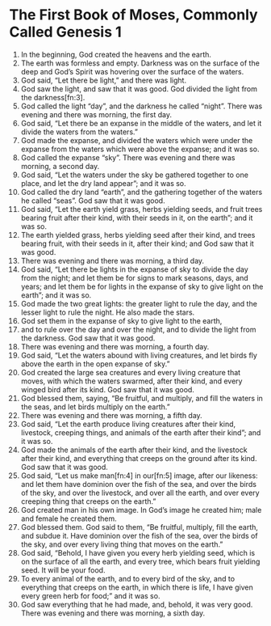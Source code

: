 
# The First Book of Moses, Commonly Called Genesis 1
1. In the beginning, God created the heavens and the earth.
2. The earth was formless and empty. Darkness was on the surface of the deep and God’s Spirit was hovering over the surface of the waters.
3. God said, “Let there be light,” and there was light.
4. God saw the light, and saw that it was good. God divided the light from the darkness[fn:3].
5. God called the light “day”, and the darkness he called “night”. There was evening and there was morning, the first day.
6. God said, “Let there be an expanse in the middle of the waters, and let it divide the waters from the waters.”  
7. God made the expanse, and divided the waters which were under the expanse from the waters which were above the expanse; and it was so.
8. God called the expanse “sky”. There was evening and there was morning, a second day.
9. God said, “Let the waters under the sky be gathered together to one place, and let the dry land appear”; and it was so.  
10. God called the dry land “earth”, and the gathering together of the waters he called “seas”. God saw that it was good.  
11. God said, “Let the earth yield grass, herbs yielding seeds, and fruit trees bearing fruit after their kind, with their seeds in it, on the earth”; and it was so.  
12. The earth yielded grass, herbs yielding seed after their kind, and trees bearing fruit, with their seeds in it, after their kind; and God saw that it was good.
13. There was evening and there was morning, a third day.
14. God said, “Let there be lights in the expanse of sky to divide the day from the night; and let them be for signs to mark seasons, days, and years; and let them be for lights in the expanse of sky to give light on the earth”; and it was so.  
15. God made the two great lights: the greater light to rule the day, and the lesser light to rule the night. He also made the stars.  
16. God set them in the expanse of sky to give light to the earth,  
17. and to rule over the day and over the night, and to divide the light from the darkness. God saw that it was good.
18. There was evening and there was morning, a fourth day.
19. God said, “Let the waters abound with living creatures, and let birds fly above the earth in the open expanse of sky.”
20. God created the large sea creatures and every living creature that moves, with which the waters swarmed, after their kind, and every winged bird after its kind. God saw that it was good.  
21. God blessed them, saying, “Be fruitful, and multiply, and fill the waters in the seas, and let birds multiply on the earth.”  
22. There was evening and there was morning, a fifth day.    
23. God said, “Let the earth produce living creatures after their kind, livestock, creeping things, and animals of the earth after their kind”; and it was so.  
24. God made the animals of the earth after their kind, and the livestock after their kind, and everything that creeps on the ground after its kind. God saw that it was good.    
25. God said, “Let us make man[fn:4] in our[fn:5] image, after our likeness: and let them have dominion over the fish of the sea, and over the birds of the sky, and over the livestock, and over all the earth, and over every creeping thing that creeps on the earth.”
26. God created man in his own image. In God’s image he created him; male and female he created them.
27. God blessed them. God said to them, “Be fruitful, multiply, fill the earth, and subdue it. Have dominion over the fish of the sea, over the birds of the sky, and over every living thing that moves on the earth.”
28. God said, “Behold, I have given you every herb yielding seed, which is on the surface of all the earth, and every tree, which bears fruit yielding seed. It will be your food.
29. To every animal of the earth, and to every bird of the sky, and to everything that creeps on the earth, in which there is life, I have given every green herb for food;” and it was so.
30. God saw everything that he had made, and, behold, it was very good. There was evening and there was morning, a sixth day.